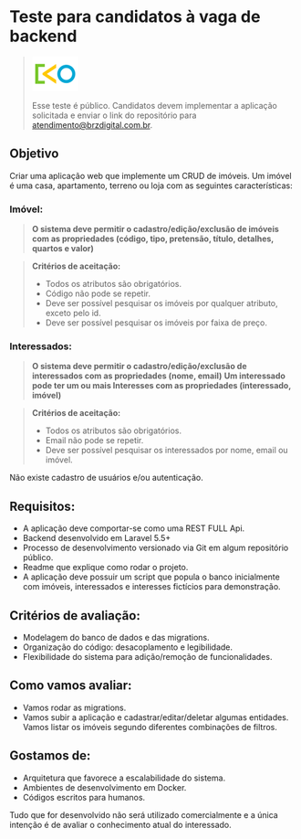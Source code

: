 # Teste para candidatos à vaga de backend

> <img src="https://raw.githubusercontent.com/brz-digital/backend-test/develop/brz.png" width="80" height="60" />
>
> Esse teste é público. Candidatos devem implementar a aplicação solicitada e enviar o link do repositório para atendimento@brzdigital.com.br.

## Objetivo
Criar uma aplicação web que implemente um CRUD de imóveis. Um imóvel é uma casa, apartamento, terreno ou loja com as seguintes características:

### Imóvel:
> **O sistema deve permitir o cadastro/edição/exclusão de imóveis com as propriedades (código, tipo, pretensão, título, detalhes, quartos e valor)**

> **Critérios de aceitação:**
> - Todos os atributos são obrigatórios.
> - Código não pode se repetir.
> - Deve ser possível pesquisar os imóveis por qualquer atributo, exceto pelo id.
> - Deve ser possível pesquisar os imóveis por faixa de preço.

### Interessados:
> **O sistema deve permitir o cadastro/edição/exclusão de interessados com as propriedades (nome, email)**
> **Um interessado pode ter um ou mais Interesses com as propriedades (interessado, imóvel)**

> **Critérios de aceitação:**
> - Todos os atributos são obrigatórios.
> - Email não pode se repetir.
> - Deve ser possível pesquisar os interessados por nome, email ou imóvel.

Não existe cadastro de usuários e/ou autenticação.

## Requisitos:
- A aplicação deve comportar-se como uma REST FULL Api.
- Backend desenvolvido em Laravel 5.5+
- Processo de desenvolvimento versionado via Git em algum repositório público.
- Readme que explique como rodar o projeto.
- A aplicação deve possuir um script que popula o banco inicialmente com imóveis, interessados e interesses fictícios para demonstração.

## Critérios de avaliação:
- Modelagem do banco de dados e das migrations.
- Organização do código: desacoplamento e legibilidade.
- Flexibilidade do sistema para adição/remoção de funcionalidades.

## Como vamos avaliar:
- Vamos rodar as migrations.
- Vamos subir a aplicação e cadastrar/editar/deletar algumas entidades. Vamos listar os imóveis segundo diferentes combinações de filtros.

## Gostamos de:
- Arquitetura que favorece a escalabilidade do sistema.
- Ambientes de desenvolvimento em Docker.
- Códigos escritos para humanos.

Tudo que for desenvolvido não será utilizado comercialmente e a única intenção é de avaliar o conhecimento atual do interessado.